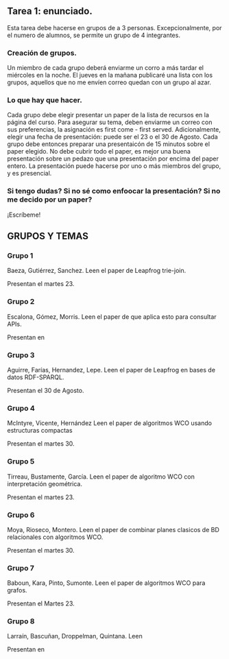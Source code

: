 
## Tarea 1: enunciado. 

Esta tarea debe hacerse en grupos de a 3 personas. Excepcionalmente, por el numero de alumnos, se permite un grupo de 4 integrantes. 

### Creación de grupos. 

Un miembro de cada grupo deberá enviarme un corro a más tardar el miércoles en la noche. El jueves en la mañana publicaré una lista con los grupos, aquellos que no me envíen correo quedan con un grupo al azar. 

### Lo que hay que hacer. 

Cada grupo debe elegir presentar un paper de la lista de recursos en la página del curso. Para asegurar su tema, deben enviarme un correo con sus preferencias, la asignación es first come - first served. Adicionalmente, elegir una fecha de presentación: puede ser el 23 o el 30 de Agosto. 
Cada grupo debe entonces preparar una presentaicón de 15 minutos sobre el paper elegido. No debe cubrir todo el paper, es mejor una buena presentación sobre un pedazo que una presentación por encima del paper entero. 
La presentación puede hacerse por uno o más miembros del grupo, y es presencial. 

### Si tengo dudas? Si no sé como enfoocar la presentación? Si no me decido por un paper? 

¡Escríbeme! 

## GRUPOS Y TEMAS

### Grupo 1

Baeza, Gutiérrez, Sanchez. 
Leen el paper de Leapfrog trie-join. 

Presentan el martes 23. 

### Grupo 2

Escalona, Gómez, Morris. 
Leen el paper de que aplica esto para consultar APIs.

Presentan en 

### Grupo 3
Aguirre, Farías, Hernandez, Lepe. 
Leen el paper de Leapfrog en bases de datos RDF-SPARQL. 

Presentan el 30 de Agosto.  

### Grupo 4

McIntyre, Vicente, Hernández 
Leen el paper de algoritmos WCO usando estructuras compactas

Presentan el martes 30. 

### Grupo 5

Tirreau, Bustamente, García. 
Leen el paper de algoritmo WCO con interpretación geométrica. 

Presentan el martes 23.  

### Grupo 6
Moya, Rioseco, Montero. 
Leen el paper de combinar planes clasicos de BD relacionales con algoritmos WCO. 

Presentan el martes 30.  

### Grupo 7
Baboun, Kara, Pinto, Sumonte. 
Leen el paper de algoritmos WCO para grafos. 

Presentan el Martes 23.  

### Grupo 8

Larraín, Bascuñan, Droppelman, Quintana. 
Leen  

Presentan en 

